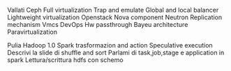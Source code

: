 Vallati
Ceph
Full virtualization
Trap and emulate
Global and local balancer 
Lightweight virtualization
Openstack
Nova component 
Neutron
Replication mechanism
Vmcs
DevOps 
Hw passthrough
Bayeu architecture 
Paravirtualization 

Pulia
Hadoop 1.0
Spark trasformazion and action
Speculative execution
Descrivi la slide di shuffle and sort
Parlami di task,job,stage e application in spark
Lettura/scrittura hdfs con schemo
